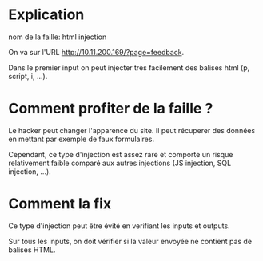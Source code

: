 # Explication

nom de la faille:  html injection

On va sur l'URL http://10.11.200.169/?page=feedback.

Dans le premier input on peut injecter très facilement des balises html (p, script, i, ...).

# Comment profiter de la faille ?

Le hacker peut changer l'apparence du site. Il peut récuperer des données en mettant par exemple de faux formulaires.

Cependant, ce type d'injection est assez rare et comporte un risque relativement faible comparé aux autres injections (JS injection, SQL injection, ...).

# Comment la fix

Ce type d'injection peut être évité en verifiant les inputs et outputs.

Sur tous les inputs, on doit vérifier si la valeur envoyée ne contient pas de balises HTML.
